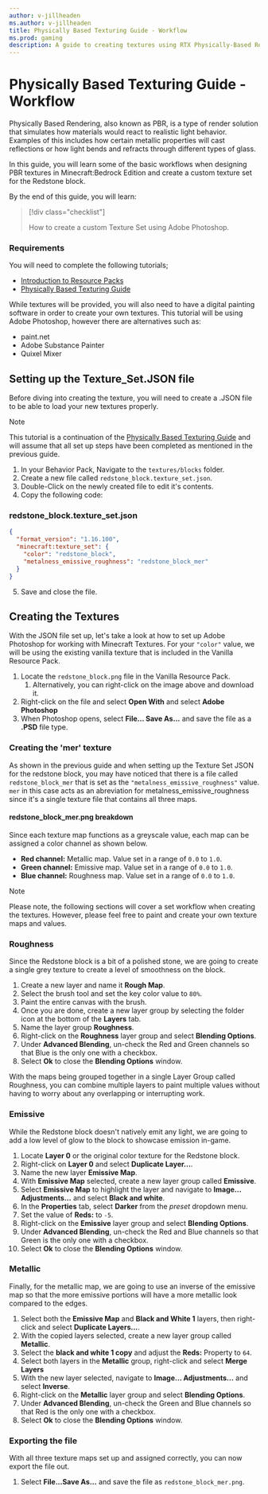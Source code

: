 ```yaml
---
author: v-jillheaden
ms.author: v-jillheaden
title: Physically Based Texturing Guide - Workflow
ms.prod: gaming
description: A guide to creating textures using RTX Physically-Based Rendering
---
```


# Physically Based Texturing Guide - Workflow

Physically Based Rendering, also known as PBR, is a type of render solution that simulates how materials would react to realistic light behavior. Examples of this includes how certain metallic properties will cast reflections or how light bends and refracts through different types of glass.

In this guide, you will learn some of the basic workflows when designing PBR textures in Minecraft:Bedrock Edition and create a custom texture set for the Redstone block.

By the end of this guide, you will learn:

> [!div class="checklist"]
>
> How to create a custom Texture Set using Adobe Photoshop.

### Requirements

You will need to complete the following tutorials;

- [Introduction to Resource Packs](../../../ResourcePack.md)
- [Physically Based Texturing Guide](RTX_PBRTexturingGuide_Intro.md)

While textures will be provided, you will also need to have a digital painting software in order to create your own textures. This tutorial will be using Adobe Photoshop, however there are alternatives such as:

- paint.net
- Adobe Substance Painter
- Quixel Mixer

## Setting up the Texture_Set.JSON file

Before diving into creating the texture, you will need to create a .JSON file to be able to load your new textures properly.

> [!NOTE]
> This tutorial is a continuation of the [Physically Based Texturing Guide](RTX_PBRTexturingGuide_Intro.md) and will assume that all set up steps have been completed as mentioned in the previous guide.

1. In your Behavior Pack, Navigate to the `textures/blocks` folder.
1. Create a new file called `redstone_block.texture_set.json`.
1. Double-Click on the newly created file to edit it's contents.
1. Copy the following code:

### redstone_block.texture_set.json

```JSON
{
  "format_version": "1.16.100",
  "minecraft:texture_set": {
    "color": "redstone_block",
    "metalness_emissive_roughness": "redstone_block_mer"
  }
}
```

5. Save and close the file.

## Creating the Textures

With the JSON file set up, let's take a look at how to set up Adobe Photoshop for working with Minecraft Textures. For your `"color"` value, we will be using the existing vanilla texture that is included in the Vanilla Resource Pack.

<insert file here>

1. Locate the `redstone_block.png` file in the Vanilla Resource Pack.
    1. Alternatively, you can right-click on the image above and download it.
1. Right-click on the file and select **Open With** and select **Adobe Photoshop**
1. When Photoshop opens, select **File... Save As...** and save the file as a **.PSD** file type.

<insert image here>

### Creating the 'mer' texture

As shown in the previous guide and when setting up the Texture Set JSON for the redstone block, you may have noticed that there is a file called `redstone_block_mer` that is set as the `"metalness_emissive_roughness"` value. `mer` in this case acts as an abreviation for metalness_emissive_roughness since it's a single texture file that contains all three maps.

#### redstone_block_mer.png breakdown

Since each texture map functions as a greyscale value, each map can be assigned a color channel as shown below.

- **Red channel:** Metallic map. Value set in a range of `0.0` to `1.0`.
- **Green channel:** Emissive map. Value set in a range of `0.0` to `1.0`.
- **Blue channel:** Roughness map. Value set in a range of `0.0` to `1.0`.

> [!NOTE]
> Please note, the following sections will cover a set workflow when creating the textures. However, please feel free to paint and create your own texture maps and values.

### Roughness

Since the Redstone block is a bit of a polished stone, we are going to create a single grey texture to create a level of smoothness on the block.

1. Create a new layer and name it **Rough Map**.
1. Select the brush tool and set the key color value to `80%`.
1. Paint the entire canvas with the brush.
1. Once you are done, create a new layer group by selecting the folder icon at the bottom of the **Layers** tab.
1. Name the layer group **Roughness**.
1. Right-click on the **Roughness** layer group and select **Blending Options**.
1. Under **Advanced Blending**, un-check the Red and Green channels so that Blue is the only one with a checkbox.
1. Select **Ok** to close the **Blending Options** window.

<insert image>

With the maps being grouped together in a single Layer Group called Roughness, you can combine multiple layers to paint multiple values without having to worry about any overlapping or interrupting work.

### Emissive

While the Redstone block doesn't natively emit any light, we are going to add a low level of glow to the block to showcase emission in-game.

1. Locate **Layer 0** or the original color texture for the Redstone block.
1. Right-click on **Layer 0** and select **Duplicate Layer...**.
1. Name the new layer **Emissive Map**.
1. With **Emissive Map** selected, create a new layer group called **Emissive**.
1. Select **Emissive Map** to highlight the layer and navigate to **Image... Adjustments...** and select **Black and white**.
1. In the **Properties** tab, select **Darker** from the *preset* dropdown menu.
1. Set the value of **Reds:** to `-5`.
1. Right-click on the **Emissive** layer group and select **Blending Options**.
1. Under **Advanced Blending**, un-check the Red and Blue channels so that Green is the only one with a checkbox.
1. Select **Ok** to close the **Blending Options** window.

<insert image>

### Metallic

Finally, for the metallic map, we are going to use an inverse of the emissive map so that the more emissive portions will have a more metallic look compared to the edges.

1. Select both the **Emissive Map** and **Black and White 1** layers, then right-click and select **Duplicate Layers...**.
1. With the copied layers selected, create a new layer group called **Metallic**.
1. Select the **black and white 1 copy** and adjust the **Reds:** Property to `64`.
1. Select both layers in the **Metallic** group, right-click and select **Merge Layers**
1. With the new layer selected, navigate to **Image... Adjustments...** and select **Inverse**.
1. Right-click on the **Metallic** layer group and select **Blending Options**.
1. Under **Advanced Blending**, un-check the Green and Blue channels so that Red is the only one with a checkbox.
1. Select **Ok** to close the **Blending Options** window.

<insert image>

### Exporting the file

With all three texture maps set up and assigned correctly, you can now export the file out.

1. Select **File...Save As...** and save the file as `redstone_block_mer.png`.

<insert image>

